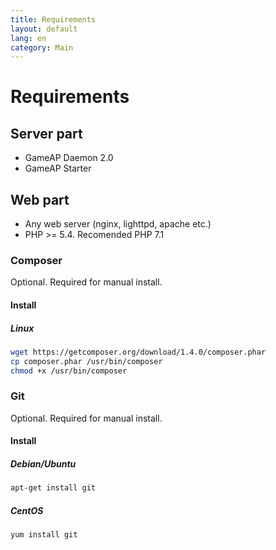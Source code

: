 ```yaml
---
title: Requirements
layout: default
lang: en
category: Main
---
```


# Requirements

## Server part
 
* GameAP Daemon 2.0
* GameAP Starter

## Web part

* Any web server (nginx, lighttpd, apache etc.)
* PHP >= 5.4. Recomended PHP 7.1

### Composer

Optional. Required for manual install.

#### Install

##### Linux
```bash
wget https://getcomposer.org/download/1.4.0/composer.phar
cp composer.phar /usr/bin/composer
chmod +x /usr/bin/composer
```

### Git

Optional. Required for manual install.

#### Install

##### Debian/Ubuntu

```bash
apt-get install git
```

##### CentOS
```bash
yum install git
```